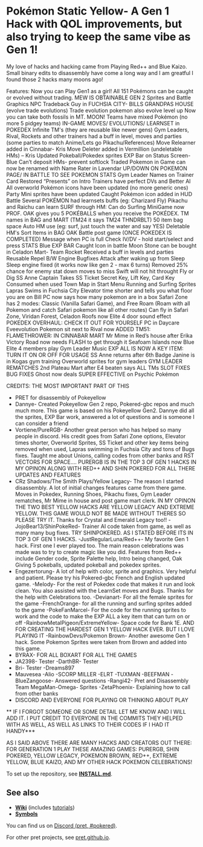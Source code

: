# Pokémon Static Yellow- A Gen 1 Hack with QOL improvements, but also trying to keep the same vibe as Gen 1!

My love of hacks and hacking came from Playing Red++ and Blue Kaizo. Small binary edits to disassembly have come a long way and I am greatful I found those 2 hacks many moons ago!

Features:
Now you can Play Gen1 as a girl!
All 151 Pokémons can be caught or evolved without trading. MEW IS OBTAINABLE
GEN 2 Sprites and Battle Graphics
NPC Tradeback Guy in FUCHSIA CITY- BILLS GRANDPAS HOUSE (evolve trade evolutions)
Trade evolution pokemon also evolve level up
Now you can take both fossils in MT. MOON!
Teams have mixed Pokémon (no more 5 pidgey teams)
IN-GAME MOVES/ EVOLUTIONS/ LEARNSET in POKEDEX
Infinite TM's (they are reusable like newer gens)
Gym Leaders, Rival, Rockets and other trainers had a buff in level, moves and parties (some parties to match Anime/Lets go Pikachu/References)
Move Relearner added in Cinnabar- Kris
Move Deleter added in Vermillion (undeletable HMs) – Kris
Updated Pokeball/Pokedex sprites
EXP Bar on Status Screen- Blue
Can’t deposit HMs- prevent softlock
Traded Pokemon in Game can now be renamed with Name Rater in Lavendar
UP/DOWN ON POKEMON PAGE/ IN BATTLE TO SEE POKEMON STATS
Gym Leader Names on Trainer Card
Restored “Presents” on Intro
Trainers have perfect DVs and Better AI
All overworld Pokémon icons have been updated (no more generic ones)
Party Mini sprites have been updated
Caught Pokémon icon added in HUD Battle
Several POKÉMON had learnsets buffs (eg: Charizard Fly)
Pikachu and Raichu can learn SURF through HM: Can do Surfing MiniGame now
PROF. OAK gives you 5 POKÉBALLS when you receive the POKÉDEX.
TM names in BAG and MART (TM24 it says TM24 THNDRBLT)
50 item bag space
Auto HM use (eg: surf, just touch the water and say YES)
Deletable HM's
Sort Items in BAG
OAK Battle post game (ONCE POKEDEX IS COMPLETED)
Message when PC is full
Check IV/DV - hold start/select and press STATS
Blue EXP BAR
Caught Icon in battle
Moon Stone can be bought in Celadon Mart-
Team Rocket Received a buff in levels and parties
Reusable Repel B/W
Engine Bugfixes
Attack after waking up from Sleep
Sleep engine fixed (it works now like gen 2 - max 6 turns)
Removed 25% chance for enemy stat down moves to miss
Swift will not hit throught Fly or Dig
SS Anne Captain Takes SS Ticket
Secret Key, Lift Key, Card Key Consumed when used
Town Map in Start Menu
Running and Surfing Sprites
Lapras Swims in Fuchsia City
Elevator time shorter and tells you what floor you are on
Bill PC now says how many pokemon are in a box
Safari Zone has 2 modes: Classic (Vanilla Safari Game), and Free Roam (Roam with all Pokemon and catch Safari pokemon like all other routes)
Can fly in Safari Zone, Viridan Forest, Celadon Roofs now
Elite 4 door sound effect
POKEDEX OVERHAUL: CHECK IT OUT FOR YOURSELF
PC in Daycare
Eveevolution Pokemon sit next to Rival now
ADDED TM51: FLAMETHROWER: IN CINNABAR MART
Mr Mime in Red’s house after Erika
Victory Road now needs FLASH to get through it
Seafoam Islands now Blue
Elite 4 members play Gym Leader Music
EXP ALL IS NOW A KEY ITEM: TURN IT ON OR OFF FOR USAGE
SS Anne returns after 6th Badge
Janine is in Kogas gym training
Overworld sprites for gym leaders
GYM LEADER REMATCHES
2nd Plateau Mart after E4 beaten says ALL TMs
SLOT FIXES
BUG FIXES
Ghost now deals SUPER EFFECTIVE on Psychic Pokémon

CREDITS: THE MOST IMPORTANT PART OF THIS
- PRET for disassembly of Pokeyellow
- Dannye- Created Pokeyellow Gen 2 repo, Pokered-gbc repos and much much more. This game is based on his Pokeyellow Gen2. Dannye did all the sprites, EXP Bar work, answered a lot of questions and is someone I can consider a friend
- Vortiene/PureRGB-  Another great person who has helped so many people in discord. His credit goes from Safari Zone options, Elevator times shorter, Overworld Sprites, SS Ticket and other key items being removed when used, Lapras swimming in Fuchsia City and tons of Bugs fixes. Taught me about Unions, calling codes from other banks and RST VECTORS FOR SPACE…. PURERGB IS IN THE TOP 3 OF GEN 1 HACKS IN MY OPINON ALONG WITH RED++ AND SHIN POKERED FOR ALL THERE UPDATES AND FEATURES
- CRz Shadows/The Smith Plays/Yellow Legacy- The reason I started disassembly. A lot of initial changes features came from there game. Moves in Pokedex, Running Shoes, Pikachu fixes, Gym Leader rematches, Mr Mime in house and post game mart clerk. IN MY OPINON THE TWO BEST YELLOW HACKS ARE YELLOW LEGACY AND EXTREME YELLOW. THIS GAME WOULD NOT BE MADE WITHOUT THERES SO PLEASE TRY IT. Thanks for Crystal and Emerald Legacy too!!
-JojoBear13/ShinPokeRed- Trainer AI code taken from game, as well as many many bug fixes. TRY SHINPOKERED. AS I STATED BEFORE ITS IN TOP 3 OF GEN 1 HACKS.
-JustRegularLuna/Red++- My favorite Gen 1 hack. First one I ever played too. The main reason celebrations was made was to try to create magic like you did. Features from Red++ include Gender code, Sprite Palette help, Intro being changed, Oak Giving 5 pokeballs, updated pokeball and pokedex sprites.
- Engezertorung- A lot of help with color, sprite and graphics. Very helpful and patient. Please try his Pokered-gbc French and English updated game.
-Melody- For the rest of Pokedex code that makes it run and look clean. You also assisted with the LearnSet moves and Bugs. Thanks for the help with Celebrations too.
-Devianart- For all the female sprites for the game
-FrenchOrange- for all the running and surfing sprites added to the game
-PokeFanMarcel- For the code for the running sprites to work and the code to make the EXP ALL a key item that can turn on or off
-RainbowMetalPigeon/ExtremeYellow- Space code for Bank 1E. AND FOR CREATING THE HARDEST GEN 1 YELLOW HACK EVER. BUT I LOVE PLAYING IT
-RainbowDevs/Pokemon Brown- Another awesome Gen 1 hack. Some Pokemon Sprites were taken from Brown and added into this game.
- BYRAX- FOR ALL BOXART FOR ALL THE GAMES
- JA2398- Tester
-DarthBR- Tester
- Bri- Tester
-Dreams897
- Mauvesea
-Alio
-SCORP MILLER
-ELRT
-TUXMAN
-BEEFMAN
-BlueZangoose- Answered questions
-Rangi42- Pret and Disassembly Team
MegaMan-Omega- Sprites
-ZetaPhoenix- Explaining how to call from other banks
- DISCORD AND EVERYONE FOR PLAYING OR THINKING ABOUT PLAY

** IF I FORGOT SOMEONE OR SOME DETAIL LET ME KNOW AND I WILL ADD IT. I PUT CREDIT TO EVERYONE IN THE COMMITS THEY HELPED WITH AS WELL, AS WELL AS LINKS TO THEIR CODES IF I HAD IT HANDY***

AS I SAID ABOVE THERE ARE MANY HACKS AND CREATORS OUT THERE: FOR GENERATION 1 PLAY THESE AMAZING GAMES: PURERGB, SHIN POKERED, YELLOW LEGACY, POKEMON BROWN, RED++, EXTREME YELLOW, BLUE KAIZO, AND MY OTHER HACK POKEMON CELEBRATIONS!



To set up the repository, see [**INSTALL.md**](INSTALL.md).


## See also

- [**Wiki**][wiki] (includes [tutorials][tutorials])
- [**Symbols**][symbols]

You can find us on [Discord (pret, #pokered)](https://discord.gg/d5dubZ3).

For other pret projects, see [pret.github.io](https://pret.github.io/).

[wiki]: https://github.com/pret/pokeyellow/wiki
[tutorials]: https://github.com/pret/pokeyellow/wiki/Tutorials
[symbols]: https://github.com/pret/pokeyellow/tree/symbols
[ci]: https://github.com/pret/pokeyellow/actions
[ci-badge]: https://github.com/pret/pokeyellow/actions/workflows/main.yml/badge.svg
